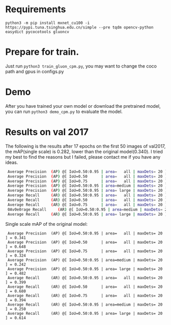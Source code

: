 # Requirements

`python3 -m pip install mxnet_cu100 -i https://pypi.tuna.tsinghua.edu.cn/simple --pre tqdm opencv-python easydict pycocotools gluoncv`

# Prepare for train.
Just run `python3 train_gluon_cpm.py`, you may want to change the coco path and gpus in configs.py


# Demo
After you have trained your own model or download the pretrained model, you can run `python3 demo_cpm.py` to evaluate the model.


# Results on val 2017

The following is the results after 17 epochs on the first 50 images of val2017, the mAP(single scale) is 0.282,
lower than the original model(0.340). I tried my best to find the reasons but I failed, please contact
me if you have any ideas.

```bash
 Average Precision  (AP) @[ IoU=0.50:0.95 | area=   all | maxDets= 20 ] = 0.282
 Average Precision  (AP) @[ IoU=0.50      | area=   all | maxDets= 20 ] = 0.584
 Average Precision  (AP) @[ IoU=0.75      | area=   all | maxDets= 20 ] = 0.249
 Average Precision  (AP) @[ IoU=0.50:0.95 | area=medium | maxDets= 20 ] = 0.198
 Average Precision  (AP) @[ IoU=0.50:0.95 | area= large | maxDets= 20 ] = 0.403
 Average Recall     (AR) @[ IoU=0.50:0.95 | area=   all | maxDets= 20 ] = 0.342
 Average Recall     (AR) @[ IoU=0.50      | area=   all | maxDets= 20 ] = 0.634
 Average Recall     (AR) @[ IoU=0.75      | area=   all | maxDets= 20 ] = 0.326
 0Av0e0rage Recall     (AR) @[ IoU=0.50:0.95 | area=medium | maxDets= 20 ] = 0.207
 Average Recall     (AR) @[ IoU=0.50:0.95 | area= large | maxDets= 20 ] = 0.536
```

Single scale mAP of the original model:
```
 Average Precision  (AP) @[ IoU=0.50:0.95 | area=   all | maxDets= 20 ] = 0.341
 Average Precision  (AP) @[ IoU=0.50      | area=   all | maxDets= 20 ] = 0.648
 Average Precision  (AP) @[ IoU=0.75      | area=   all | maxDets= 20 ] = 0.324
 Average Precision  (AP) @[ IoU=0.50:0.95 | area=medium | maxDets= 20 ] = 0.242
 Average Precision  (AP) @[ IoU=0.50:0.95 | area= large | maxDets= 20 ] = 0.482
 Average Recall     (AR) @[ IoU=0.50:0.95 | area=   all | maxDets= 20 ] = 0.399
 Average Recall     (AR) @[ IoU=0.50      | area=   all | maxDets= 20 ] = 0.680
 Average Recall     (AR) @[ IoU=0.75      | area=   all | maxDets= 20 ] = 0.394
 Average Recall     (AR) @[ IoU=0.50:0.95 | area=medium | maxDets= 20 ] = 0.250
 Average Recall     (AR) @[ IoU=0.50:0.95 | area= large | maxDets= 20 ] = 0.614
```